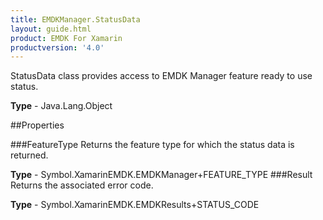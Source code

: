 ```yaml
---
title: EMDKManager.StatusData
layout: guide.html
product: EMDK For Xamarin 
productversion: '4.0' 
---
```

StatusData class provides access to EMDK Manager feature ready to use status.

**Type** - Java.Lang.Object

##Properties

###FeatureType
Returns the feature type for which the status data is returned.

**Type** - Symbol.XamarinEMDK.EMDKManager+FEATURE_TYPE
###Result
Returns the associated error code.

**Type** - Symbol.XamarinEMDK.EMDKResults+STATUS_CODE
